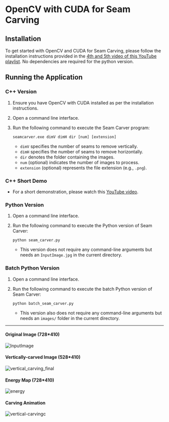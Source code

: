 # OpenCV with CUDA for Seam Carving

## Installation

To get started with OpenCV and CUDA for Seam Carving, please follow the installation instructions provided in the [4th and 5th video of this YouTube playlist](https://www.youtube.com/watch?v=-GY2gT2umpk&list=PLkmvobsnE0GHmLeVETd6zbbJSDZJWa5Fw&index=4). No dependencies are required for the python version.

## Running the Application

### C++ Version

1. Ensure you have OpenCV with CUDA installed as per the installation instructions.
2. Open a command line interface.
3. Run the following command to execute the Seam Carver program:

   ```
   seamcarver.exe dimV dimH dir [num] [extension]
   ```

   - `dimV` specifies the number of seams to remove vertically.
   - `dimH` specifies the number of seams to remove horizontally.
   - `dir` denotes the folder containing the images.
   - `num` (optional) indicates the number of images to process.
   - `extension` (optional) represents the file extension (e.g., `.png`).

### C++ Short Demo

- For a short demonstration, please watch this [YouTube video](https://www.youtube.com/watch?v=IvKc6A7mTRc).

### Python Version

1. Open a command line interface.
2. Run the following command to execute the Python version of Seam Carver:

   ```
   python seam_carver.py
   ```

   - This version does not require any command-line arguments but needs an `InputImage.jpg` in the current directory.

### Batch Python Version

1. Open a command line interface.
2. Run the following command to execute the batch Python version of Seam Carver:

   ```
   python batch_seam_carver.py
   ```

   - This version also does not require any command-line arguments but needs an `images/` folder in the current directory.

---
#### Original Image (728*410)
![InputImage](https://github.com/k0y0min/Seam-Carver-CUDA-OpenCV/assets/62639710/f5e70a12-43aa-462e-a48d-03204cc6ecb5)
#### Vertically-carved Image (528*410)
![vertical_carving_final](https://github.com/k0y0min/Seam-Carver-CUDA-OpenCV/assets/62639710/3ce0458e-85c8-4f9f-a129-984db37f7775)
#### Energy Map (728*410)
![energy](https://github.com/k0y0min/Seam-Carver-CUDA-OpenCV/assets/62639710/c865448b-f39b-46e1-822e-38b865ed49f4)
#### Carving Animation
![vertical-carvingc](https://github.com/k0y0min/Seam-Carver-CUDA-OpenCV/assets/62639710/8c6659eb-82d8-4007-a5f7-14a056cbb751)

